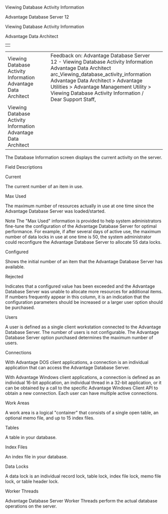 Viewing Database Activity Information




Advantage Database Server 12  

Viewing Database Activity Information

Advantage Data Architect

|  |
| --- |
|  |

|  |  |  |  |  |
| --- | --- | --- | --- | --- |
| Viewing Database Activity Information  Advantage Data Architect |  |  | Feedback on: Advantage Database Server 12 - Viewing Database Activity Information Advantage Data Architect arc\_Viewing\_database\_activity\_information Advantage Data Architect > Advantage Utilities > Advantage Management Utility > Viewing Database Activity Information / Dear Support Staff, |  |
| Viewing Database Activity Information  Advantage Data Architect |  |  |  |  |

The Database Information screen displays the current activity on the server.

Field Descriptions

Current

The current number of an item in use.

Max Used

The maximum number of resources actually in use at one time since the Advantage Database Server was loaded/started.

Note The "Max Used" information is provided to help system administrators fine-tune the configuration of the Advantage Database Server for optimal performance. For example, if after several days of active use, the maximum number of data locks in use at one time is 50, the system administrator could reconfigure the Advantage Database Server to allocate 55 data locks.

Configured

Shows the initial number of an item that the Advantage Database Server has available.

Rejected

Indicates that a configured value has been exceeded and the Advantage Database Server was unable to allocate more resources for additional items. If numbers frequently appear in this column, it is an indication that the configuration parameters should be increased or a larger user option should be purchased.

Users

A user is defined as a single client workstation connected to the Advantage Database Server. The number of users is not configurable. The Advantage Database Server option purchased determines the maximum number of users.

Connections

With Advantage DOS client applications, a connection is an individual application that can access the Advantage Database Server.

With Advantage Windows client applications, a connection is defined as an individual 16-bit application, an individual thread in a 32-bit application, or it can be obtained by a call to the specific Advantage Windows Client API to obtain a new connection. Each user can have multiple active connections.

Work Areas

A work area is a logical "container" that consists of a single open table, an optional memo file, and up to 15 index files.

Tables

A table in your database.

Index Files

An index file in your database.

Data Locks

A data lock is an individual record lock, table lock, index file lock, memo file lock, or table header lock.

Worker Threads

Advantage Database Server Worker Threads perform the actual database operations on the server.